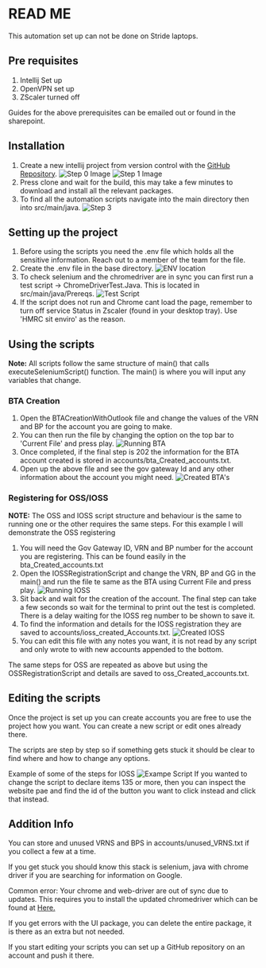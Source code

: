 # READ ME
This automation set up can not be done on Stride laptops. 
## Pre requisites
1. Intellij Set up
2. OpenVPN set up
3. ZScaler turned off

Guides for the above prerequisites can be emailed out or found in the sharepoint. 

## Installation
1. Create a new intellij project from version control with the [GitHub Repository](https://github.com/MaspTestTeam/TestAutomation).
![Step 0 Image](assets/start_point_new_project.PNG)
![Step 1 Image](/assets/intellij_step.PNG)
2. Press clone and wait for the build, this may take a few minutes to download and install all the relevant packages.
3. To find all the automation scripts navigate into the main directory then into src/main/java.
![Step 3](/assets/where_the_scripts_are.PNG)


## Setting up the project
1. Before using the scripts you need the .env file which holds all the sensitive information. Reach out to a member of the team for the file.
2. Create the .env file in the base directory.
![ENV location](/assets/env_location.PNG)
3. To check selenium and the chromedriver are in sync you can first run a test script -> ChromeDriverTest.Java. This is located in src/main/java/Prereqs.
![Test Script](assets/test_script_location.PNG)
4. If the script does not run and Chrome cant load the page, remember to turn off service Status in Zscaler (found in your desktop tray). Use 'HMRC sit enviro' as the reason.


## Using the scripts
**Note:** All scripts follow the same structure of main() that calls executeSeleniumScript() function. The main() is where you will input any variables that change. 
### BTA Creation
1. Open the BTACreationWithOutlook file and change the values of the VRN and BP for the account you are going to make.
2. You can then run the file by changing the option on the top bar to 'Current File' and press play.
![Running BTA](assets/running_BTA_Creation.PNG)
3. Once completed, if the final step is 202 the information for the BTA account created is stored in accounts/bta_Created_accounts.txt.
4. Open up the above file and see the gov gateway Id and any other information about the account you might need.
![Created BTA's](assets/created_BTAs.PNG)

### Registering for OSS/IOSS
**NOTE:** The OSS and IOSS script structure and behaviour is the same to running one or the other requires the same steps. 
For this example I will demonstrate the OSS registering
1. You will need the Gov Gateway ID, VRN and BP number for the account you are registering. This can be found easily in the bta_Created_accounts.txt
2. Open the IOSSRegistrationScript and change the VRN, BP and GG in the main() and run the file te same as the BTA using Current File and press play.
![Running IOSS](assets/running_IOSS_Reg.PNG)
3. Sit back and wait for the creation of the account. The final step can take a few seconds so wait for the terminal to print out the test is completed. There is a delay waiting for the IOSS reg number to be shown to save it.
4. To find the information and details for the IOSS registration they are saved to accounts/ioss_created_Accounts.txt.
![Created IOSS](assets/created_IOSS_accounts.PNG)
5. You can edit this file with any notes you want, it is not read by any script and only wrote to with new accounts appended to the bottom.

The same steps for OSS are repeated as above but using the OSSRegistrationScript and details are saved to oss_Created_accounts.txt.

## Editing the scripts
Once the project is set up you can create accounts you are free to use the project how you want. You can create a new script or edit ones already there.

The scripts are step by step so if something gets stuck it should be clear to find where and how to change any options.

Example of some of the steps for IOSS
![Exampe Script](/assets/script_example.PNG)
If you wanted to change the script to declare items 135 or more, then you can inspect the website pae and find the id of the button you want to click instead and click that instead.


## Addition Info
You can store and unused VRNS and BPS in accounts/unused_VRNS.txt if you collect a few at a time.

If you get stuck you should know this stack is selenium, java with chrome driver if you are searching for information on Google.

Common error: Your chrome and web-driver are out of sync due to updates. This requires you to install the updated chromedriver which can be found at [Here.](https://googlechromelabs.github.io/chrome-for-testing/)

If you get errors with the UI package, you can delete the entire package, it is there as an extra but not needed.

If you start editing your scripts you can set up a GitHub repository on an account and push it there. 
